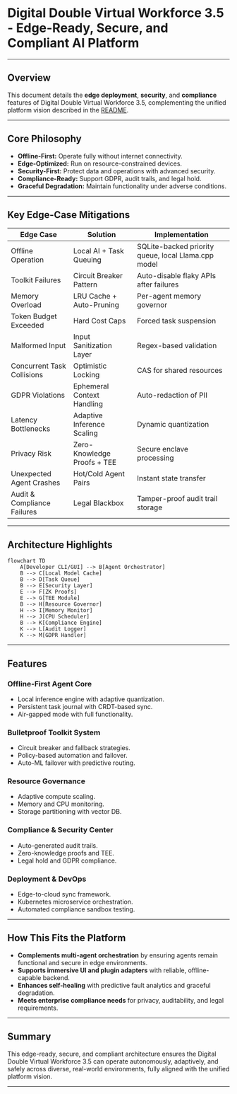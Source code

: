 # Digital Double Virtual Workforce 3.5 - Edge-Ready, Secure, and Compliant AI Platform

---

## Overview

This document details the **edge deployment**, **security**, and **compliance** features of Digital Double Virtual Workforce 3.5, complementing the unified platform vision described in the [README](../../README.md).

---

## Core Philosophy

- **Offline-First:** Operate fully without internet connectivity.
- **Edge-Optimized:** Run on resource-constrained devices.
- **Security-First:** Protect data and operations with advanced security.
- **Compliance-Ready:** Support GDPR, audit trails, and legal hold.
- **Graceful Degradation:** Maintain functionality under adverse conditions.

---

## Key Edge-Case Mitigations

| Edge Case                     | Solution                        | Implementation                                         |
|------------------------------|--------------------------------|--------------------------------------------------------|
| Offline Operation            | Local AI + Task Queuing        | SQLite-backed priority queue, local Llama.cpp model    |
| Toolkit Failures             | Circuit Breaker Pattern        | Auto-disable flaky APIs after failures                 |
| Memory Overload              | LRU Cache + Auto-Pruning       | Per-agent memory governor                              |
| Token Budget Exceeded        | Hard Cost Caps                 | Forced task suspension                                |
| Malformed Input              | Input Sanitization Layer       | Regex-based validation                                |
| Concurrent Task Collisions   | Optimistic Locking             | CAS for shared resources                              |
| GDPR Violations              | Ephemeral Context Handling     | Auto-redaction of PII                                 |
| Latency Bottlenecks          | Adaptive Inference Scaling     | Dynamic quantization                                  |
| Privacy Risk                 | Zero-Knowledge Proofs + TEE    | Secure enclave processing                             |
| Unexpected Agent Crashes     | Hot/Cold Agent Pairs           | Instant state transfer                                |
| Audit & Compliance Failures  | Legal Blackbox                 | Tamper-proof audit trail storage                      |

---

## Architecture Highlights

```mermaid
flowchart TD
    A[Developer CLI/GUI] --> B[Agent Orchestrator]
    B --> C[Local Model Cache]
    B --> D[Task Queue]
    B --> E[Security Layer]
    E --> F[ZK Proofs]
    E --> G[TEE Module]
    B --> H[Resource Governor]
    H --> I[Memory Monitor]
    H --> J[CPU Scheduler]
    B --> K[Compliance Engine]
    K --> L[Audit Logger]
    K --> M[GDPR Handler]
```

---

## Features

### Offline-First Agent Core
- Local inference engine with adaptive quantization.
- Persistent task journal with CRDT-based sync.
- Air-gapped mode with full functionality.

### Bulletproof Toolkit System
- Circuit breaker and fallback strategies.
- Policy-based automation and failover.
- Auto-ML failover with predictive routing.

### Resource Governance
- Adaptive compute scaling.
- Memory and CPU monitoring.
- Storage partitioning with vector DB.

### Compliance & Security Center
- Auto-generated audit trails.
- Zero-knowledge proofs and TEE.
- Legal hold and GDPR compliance.

### Deployment & DevOps
- Edge-to-cloud sync framework.
- Kubernetes microservice orchestration.
- Automated compliance sandbox testing.

---

## How This Fits the Platform

- **Complements multi-agent orchestration** by ensuring agents remain functional and secure in edge environments.
- **Supports immersive UI and plugin adapters** with reliable, offline-capable backend.
- **Enhances self-healing** with predictive fault analytics and graceful degradation.
- **Meets enterprise compliance needs** for privacy, auditability, and legal requirements.

---

## Summary

This edge-ready, secure, and compliant architecture ensures the Digital Double Virtual Workforce 3.5 can operate autonomously, adaptively, and safely across diverse, real-world environments, fully aligned with the unified platform vision.

---
